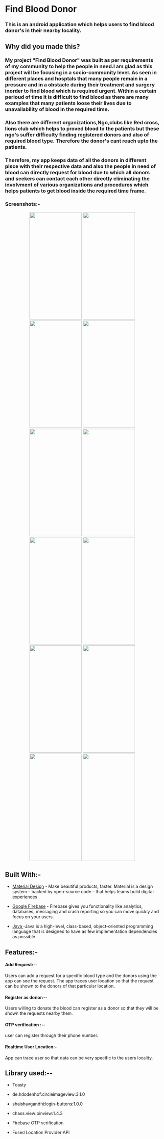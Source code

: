 
# Find Blood Donor

### This is an android application which helps users to find blood donor's in their nearby locality.

## Why did you made this?
### My project "Find Blood Donor" was built as per requirements of my community to help the people in need.I am glad as this project will be focusing in a socio-community level. As seen in different places and hosptals that many people remain in a pressure and in a obstacle during their treatment and surgery inorder to find blood which is required urgent. Within a certain perioud of time it is difficult to find blood as there are many examples that many patients loose their lives due to unavailability of blood in the required time.
### Also there are different organizations,Ngo,clubs like Red cross, lions club which helps to proved blood to the patients but these ngo's suffer difficulty finding registered donors and also of required blood type. Therefore the donor's cant reach upto the patients.
### Therefore, my app keeps data of all the donors in different plsce with their respective data and also the people in need of blood can directly request for blood due to which all donors and seekers can contact each other directly eliminating the involvment of various organizations and procedures which helps patients to get blood inside the required time frame.
### Screenshots:-
<p align="center">

<img src="https://user-images.githubusercontent.com/91082323/134048182-946e254e-f88d-40c5-bc85-d0029ef90695.jpg" width="170" height="350"> 
<img src="https://user-images.githubusercontent.com/91082323/134048188-a9f6ca12-bb2c-4445-b573-e215fe265daf.jpg" width="170" height="350"> 
 
<img src="https://user-images.githubusercontent.com/91082323/134048190-37d27946-8c43-4ece-ae3c-e8cac2183363.jpg" width="170" height="350">
<img src="https://user-images.githubusercontent.com/91082323/134048195-dcabf61b-e5ca-4c63-8823-50adece1ccd2.jpg" width="170" height="350">
<img src="https://user-images.githubusercontent.com/91082323/134048197-49384eaf-fb33-4c78-8df8-46604030faa4.jpg" width="170" height="350">
<img src="https://user-images.githubusercontent.com/91082323/134048201-780a53b7-9969-428c-8770-d2491126712a.jpg" width="170" height="350">
<img src="https://user-images.githubusercontent.com/91082323/134048202-755e8f1c-3193-41bc-872e-9bbfd52ddcb3.jpg" width="170" height="350">
<img src="https://user-images.githubusercontent.com/91082323/134048210-06fdf782-6a0e-439f-9048-088702b634dc.jpg" width="170" height="350">
<img src="https://user-images.githubusercontent.com/91082323/134048212-d2545388-ed5b-4ad7-b54b-6b1898773636.jpg" width="170" height="350">
<img src="https://user-images.githubusercontent.com/91082323/134048214-92714e1c-bada-48c0-9125-d4d92faaf89f.jpg" width="170" height="350">
 <img src="https://user-images.githubusercontent.com/91082323/134054165-af399e84-a391-4a64-ae9c-3da221b32c76.jpg" width="170" height="350">
  <img src="https://user-images.githubusercontent.com/91082323/134054467-52bd3a15-3421-4972-a45c-efb4e41300ad.jpg" width="170" height="350">

</p>

## Built With:-

* [Material Design](https://material.io/) - Make beautiful products, faster. Material is a design system – backed by open-source code – that helps teams build digital experiences

* [Google Firebase](https://firebase.google.com/) - Firebase gives you functionality like analytics, databases, messaging and crash reporting so you can move quickly and focus on your users.

* [Java ](https://www.java.com/en/)-Java is a high-level, class-based, object-oriented programming language that is designed to have as few implementation dependencies as possible.
## Features:-

#### Add Request:--
Users can add a request for a specific blood type and the donors using the app can see the request.
The app traces user location so that the request can be shown to the donors of that particular location.

#### Register as donor:--
Users willing to donate the blood can register as a donor so that they will be shown the requests nearby them.

#### OTP verification :--
user can register through their phone number.

#### Realtime User Location:-
App can trace user so that data can be very specific to the users locality.

## Library used:--

* Toasty

* de.hdodenhof:circleimageview:3.1.0

* shaishavgandhi:login-buttons:1.0.0

* chaos.view:pinview:1.4.3

* Firebase OTP verification

* Fused Location Provider API


